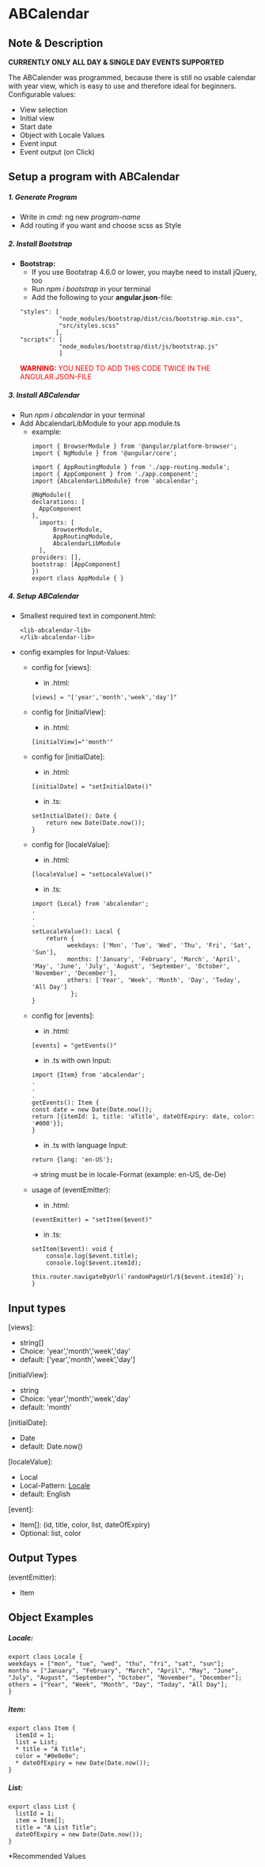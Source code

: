 # ABCalendar

## Note & Description
**CURRENTLY ONLY ALL DAY & SINGLE DAY EVENTS SUPPORTED**

The ABCalender was programmed, because there is still no usable calendar with year view, which is easy to use and therefore ideal for beginners.
Configurable values:
- View selection
- Initial view
- Start date
- Object with Locale Values
- Event input
- Event output (on Click)

## Setup a program with ABCalendar

##### 1. Generate Program
- Write in *cmd*: ng new *program-name*
- Add routing if you want and choose scss as Style 

##### 2. Install Bootstrap
- **Bootstrap:**
   * If you use Bootstrap 4.6.0 or lower, you maybe need to install jQuery, too
   * Run *npm i bootstrap* in your terminal
   * Add the following to your **angular.json**-file:
    ```
    "styles": [
               "node_modules/bootstrap/dist/css/bootstrap.min.css",
               "src/styles.scss"
              ],
    "scripts": [
               "node_modules/bootstrap/dist/js/bootstrap.js"
               ]
    ```
  <span style="color: RED">**WARNING:** YOU NEED TO ADD THIS CODE TWICE IN THE ANGULAR.JSON-FILE<span/> 
  
##### 3. Install ABCalendar
- Run *npm i abcalendar* in your terminal
- Add AbcalendarLibModule to your app.module.ts
    * example:
        ```
      import { BrowserModule } from '@angular/platform-browser';
      import { NgModule } from '@angular/core';
      
      import { AppRoutingModule } from './app-routing.module';
      import { AppComponent } from './app.component';
      import {AbcalendarLibModule} from 'abcalendar';
      
      @NgModule({
        declarations: [
          AppComponent
        ],
          imports: [
              BrowserModule,
              AppRoutingModule,
              AbcalendarLibModule
          ],
        providers: [],
        bootstrap: [AppComponent]
      })
      export class AppModule { }
        ```
      
##### 4. Setup ABCalendar
- Smallest required text in component.html:
    ```
  <lib-abcalendar-lib>
  </lib-abcalendar-lib>
    ```
- config examples for Input-Values:
    * config for [views]:
        * in .html:
        ```
      [views] = "['year','month','week','day']"
        ```
    * config for [initialView]:
        * in .html:
      ```
      [initialView]="'month'"
      ```
    * config for [initialDate]:
        * in .html:
        ```
        [initialDate] = "setInitialDate()"
        ```
        * in .ts:
        ```
        setInitialDate(): Date {
            return new Date(Date.now());
        }
        ```
    * config for [localeValue]:
        * in .html:
        ```
        [localeValue] = "setLocaleValue()"
        ```
        * in .ts:
        ```
        import {Local} from 'abcalendar';
        .
        .
        .
        setLocaleValue(): Local {
            return {
                  weekdays: ['Mon', 'Tue', 'Wed', 'Thu', 'Fri', 'Sat', 'Sun'],
                  months: ['January', 'February', 'March', 'April', 'May', 'June', 'July', 'August', 'September', 'October', 'November', 'December'],
                  others: ['Year', 'Week', 'Month', 'Day', 'Today', 'All Day']
                   };
        }
        ```
    * config for [events]:
        * in .html:
        ```
        [events] = "getEvents()"
        ```
        
        * in .ts with own Input:
        ```
        import {Item} from 'abcalendar';
        .
        .
        .
        getEvents(): Item {
        const date = new Date(Date.now());
        return [{itemId: 1, title: 'aTitle', dateOfExpiry: date, color: '#000'}];
        }
        ```
        * in .ts with language Input:
        ```
        return {lang: 'en-US'};
        ```
        -> string must be in locale-Format (example: en-US, de-De)
        
    * usage of (eventEmitter):
        * in .html:
        ```
        (eventEmitter) = "setItem($event)"
        ```
        * in .ts:
        ```
        setItem($event): void {
            console.log($event.title);
            console.log($event.itemId);
            this.router.navigateByUrl(`randomPageUrl/${$event.itemId}`);
        }
        ```
        
## Input types
[views]: 
* string[]
* Choice:   'year','month','week','day'
* default: ['year','month','week','day']
  
[initialView]:
* string
* Choice: 'year','month','week','day'
* default: 'month'

[initialDate]:
* Date
* default: Date.now()

[localeValue]:
* Local
* Local-Pattern: [Locale](#locale)
* default: English

[event]:
* Item[]: (id, title, color, list, dateOfExpiry)
* Optional: list, color

## Output Types

(eventEmitter):
* Item

## Object Examples

<a name="locale"></a>
##### Locale:
```
export class Locale {
weekdays = ["mon", "tue", "wed", "thu", "fri", "sat", "sun"];
months = ["January", "February", "March", "April", "May", "June", "July", "August", "September", "October", "November", "December"];
others = ["Year", "Week", "Month", "Day", "Today", "All Day"];
}
```
<a name="item"></a>
##### Item:
```
export class Item {
  itemId = 1;
  list = List;
  * title = "A Title";
  color = "#0e0e0e";
  * dateOfExpiry = new Date(Date.now());
}
```

<a name="list"></a>
##### List:
```
export class List {
  listId = 1;
  item = Item[];
  title = "A List Title";
  dateOfExpiry = new Date(Date.now());
}
```
  
*Recommended Values
